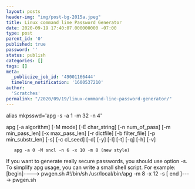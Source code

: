 ```yaml
---
layout: posts
header-img: "img/post-bg-2015a.jpeg"
title: Linux command line Password Generator
date: 2020-09-19 17:40:07.000000000 -07:00
type: post
parent_id: '0'
published: true
password: ''
status: publish
categories: []
tags: []
meta:
  _publicize_job_id: '49001166444'
  timeline_notification: '1600537210'
author:
  'Scratches'
permalink: "/2020/09/19/linux-command-line-password-generator/"
---
```


alias mkpsswd='apg -s -a 1 -m 32 -n 4'


   apg  [-a  algorithm]  [-M  mode]  [-E char_string] [-n num_of_pass] [-m
   min_pass_len] [-x max_pass_len]  [-r  dictfile]  [-b  filter_file]  [-p
   min_substr_len] [-s] [-c cl_seed] [-d] [-y] [-l] [-t] [-q] [-h] [-v]

       apg -a 0 -M sncl -n 6 -x 10 -m 8 (new style)

If you want to generate really secure passwords, you should use  option -s.
  To simplify apg usage, you can write a small shell script. For example:
       [begin]----&gt; pwgen.sh
       #!/bin/sh
       /usr/local/bin/apg -m 8 -x 12 -s
       [ end ]----&gt; pwgen.sh


